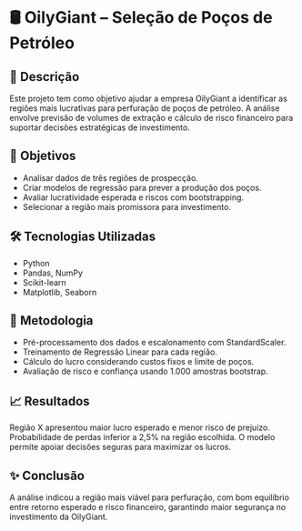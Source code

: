 # 🛢️ OilyGiant – Seleção de Poços de Petróleo

## 📖 Descrição

Este projeto tem como objetivo ajudar a empresa OilyGiant a identificar as regiões mais lucrativas para perfuração de poços de petróleo. A análise envolve previsão de volumes de extração e cálculo de risco financeiro para suportar decisões estratégicas de investimento.  

## 🎯 Objetivos

- Analisar dados de três regiões de prospecção.  
- Criar modelos de regressão para prever a produção dos poços.  
- Avaliar lucratividade esperada e riscos com bootstrapping.  
- Selecionar a região mais promissora para investimento.  

## 🛠 Tecnologias Utilizadas

- Python  
- Pandas, NumPy  
- Scikit-learn  
- Matplotlib, Seaborn  

## 📌 Metodologia

- Pré-processamento dos dados e escalonamento com StandardScaler.  
- Treinamento de Regressão Linear para cada região.  
- Cálculo do lucro considerando custos fixos e limite de poços.  
- Avaliação de risco e confiança usando 1.000 amostras bootstrap.  

## 📈 Resultados

Região X apresentou maior lucro esperado e menor risco de prejuízo. Probabilidade de perdas inferior a 2,5% na região escolhida. O modelo permite apoiar decisões seguras para maximizar os lucros.  

## ✨ Conclusão

A análise indicou a região mais viável para perfuração, com bom equilíbrio entre retorno esperado e risco financeiro, garantindo maior segurança no investimento da OilyGiant. 
